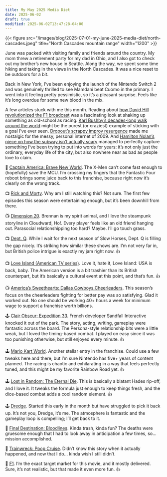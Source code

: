 ```yaml
---
title: My May 2025 Media Diet
date: 2025-06-02
draft: true
modified: 2025-06-02T13:47:28-04:00
---
```


{{< figure src="/images/blog/2025-07-01-my-june-2025-media-diet/north-cascades.jpeg" title="North Cascades mountain range" width="1200" >}}

June was packed with visiting family and friends around the country. My mom threw a retirement party for my dad in Ohio, and I also got to check out my brother’s new house in Seattle. Along the way, we spent some time hiking and taking in the views in the North Cascades. It was a nice reset to be outdoors for a bit.

Back in New York, I’ve been enjoying the launch of the Nintendo Switch 2 and was genuinely thrilled to see Mamdani beat Cuomo in the primary. I went into it feeling pretty pessimistic, so it’s a pleasant surprise. Feels like it’s long overdue for some new blood in the mix.

A few articles stuck with me this month. Reading about [how David Hill revolutionized the F1 broadcast](https://www.essesmag.com/articles/the-tao-of-a-tv-lifer) was a fascinating look at shaking up something as old-school as racing. [Karl Bushby’s decades-long walk around the world](https://www.thehullstory.com/allarticles/karl-bushby-long-walk-home) might be the purest (or craziest) example of sticking with a goal I’ve ever seen. [Dropout’s scrappy improv resurgence](https://www.vulture.com/article/dropout-improv-streaming-service-collegehumor-sam-reich.html) made me nostalgic for the messy, personal internet of 2009. And [Hamilton Nolan’s piece on how the subway isn’t actually scary](https://www.hamiltonnolan.com/p/the-subway-is-not-scary) managed to perfectly capture something I’ve been trying to put into words for years: it’s not only just the ordinary, everyday life of the city, but also nowhere near as bad as people love to claim.

🍿 [Captain America: Brave New World](https://en.wikipedia.org/wiki/Captain_America:_Brave_New_World). The X-Men can’t come fast enough to (hopefully) save the MCU. I’m crossing my fingers that the Fantastic Four reboot brings some juice back to this franchise, because right now it’s clearly on the wrong track.

📺 [Rick and Morty](https://en.wikipedia.org/wiki/Rick_and_Morty). Why am I still watching this? Not sure. The first few episodes this season were entertaining enough, but it’s been downhill from there.

📺 [Dimension 20](https://en.wikipedia.org/wiki/Dimension_20). Brennan is my spirit animal, and I love the steampunk storyline in Cloudward, Ho!. Every player feels like an old friend hanging out. Parasocial relationshipping too hard? Maybe. I’ll go touch grass.

📺 [Dept. Q](https://en.wikipedia.org/wiki/Dept._Q). While I wait for the next season of Slow Horses, Dept. Q is filling the gap nicely. It’s striking how similar these shows are. I’m not very far in, but British police intrigue is exactly my jam right now. 👍

📺 [Love Island (American TV series)](https://en.wikipedia.org/wiki/Love_Island_(American_TV_series)). Love it, hate it, Love Island: USA is back, baby. The American version is a bit trashier than its British counterpart, but it’s basically a cultural event at this point, and that’s fun. 👍

📺 [America’s Sweethearts: Dallas Cowboys Cheerleaders](https://en.wikipedia.org/wiki/America%27s_Sweethearts:_Dallas_Cowboys_Cheerleaders). This season’s focus on the cheerleaders fighting for better pay was so satisfying. Glad it worked out. No one should be working 40+ hours a week for minimum wage to support a franchise worth billions.

🕹️ [Clair Obscur: Expedition 33](https://en.wikipedia.org/wiki/Clair_Obscur:_Expedition_33). French developer Sandfall Interactive knocked it out of the park. The story, acting, writing, gameplay were fantastic across the board. The Persona-style relationship bits were a little weak, but I loved the timing-based combat. I played on easy since it was too punishing otherwise, but still enjoyed every minute. 👍

🕹️ [Mario Kart World](https://en.wikipedia.org/wiki/Mario_Kart_World). Another stellar entry in the franchise. Could use a few tweaks here and there, but I’m sure Nintendo has five+ years of content planned. The racing is chaotic and exhilarating in a way that feels perfectly tuned, and this might be my favorite Rainbow Road yet. 👍

🕹️ [Lost in Random: The Eternal Die](https://en.wikipedia.org/wiki/Lost_in_Random:_The_Eternal_Die). This is basically a blatant Hades rip-off, and I love it. It tweaks the formula just enough to keep things fresh, and the dice-based combat adds a cool random element. 👍

🕹️ [Dredge](https://en.wikipedia.org/wiki/Dredge_(video_game)). Started this early in the month but have struggled to pick it back up. It’s not you, Dredge, it’s me. The atmosphere is fantastic and the gameplay loop is compelling; I’ll get back to it.

🍿 [Final Destination: Bloodlines](https://en.wikipedia.org/wiki/Final_Destination_Bloodlines). Kinda trash, kinda fun? The deaths were gruesome enough that I had to look away in anticipation a few times, so… mission accomplished.

🍿 [Trainwreck: Poop Cruise](https://www.imdb.com/title/tt36856455/). Didn’t know this story when it actually happened, and now that I do… kinda wish I still didn’t.

🍿 [F1](https://en.wikipedia.org/wiki/F1_(film)). I’m the exact target market for this movie, and it mostly delivered. Sure, it’s not realistic, but that made it even more fun. 👍